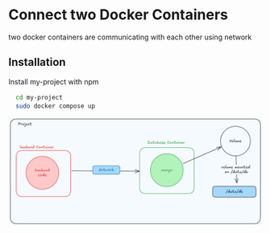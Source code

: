 # Connect two Docker Containers

two docker containers are communicating with each other using network
## Installation

Install my-project with npm

```bash
  cd my-project
  sudo docker compose up
```
    

![alt text](image.png)


